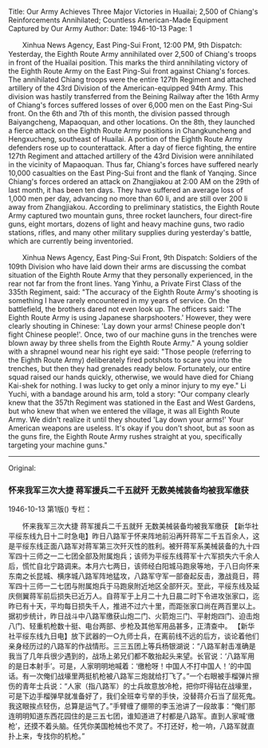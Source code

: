 Title: Our Army Achieves Three Major Victories in Huailai; 2,500 of Chiang's Reinforcements Annihilated; Countless American-Made Equipment Captured by Our Army
Author:
Date: 1946-10-13
Page: 1

　　Xinhua News Agency, East Ping-Sui Front, 12:00 PM, 9th Dispatch: Yesterday, the Eighth Route Army annihilated over 2,500 of Chiang's troops in front of the Huailai position. This marks the third annihilating victory of the Eighth Route Army on the East Ping-Sui front against Chiang's forces. The annihilated Chiang troops were the entire 127th Regiment and attached artillery of the 43rd Division of the American-equipped 94th Army. This division was hastily transferred from the Beining Railway after the 16th Army of Chiang's forces suffered losses of over 6,000 men on the East Ping-Sui front. On the 6th and 7th of this month, the division passed through Baiyangcheng, Mapaoquan, and other locations. On the 8th, they launched a fierce attack on the Eighth Route Army positions in Changkuncheng and Hengxucheng, southeast of Huailai. A portion of the Eighth Route Army defenders rose up to counterattack. After a day of fierce fighting, the entire 127th Regiment and attached artillery of the 43rd Division were annihilated in the vicinity of Mapaoquan. Thus far, Chiang's forces have suffered nearly 10,000 casualties on the East Ping-Sui front and the flank of Yanqing. Since Chiang's forces ordered an attack on Zhangjiakou at 2:00 AM on the 29th of last month, it has been ten days. They have suffered an average loss of 1,000 men per day, advancing no more than 60 li, and are still over 200 li away from Zhangjiakou. According to preliminary statistics, the Eighth Route Army captured two mountain guns, three rocket launchers, four direct-fire guns, eight mortars, dozens of light and heavy machine guns, two radio stations, rifles, and many other military supplies during yesterday's battle, which are currently being inventoried.

　　Xinhua News Agency, East Ping-Sui Front, 9th Dispatch: Soldiers of the 109th Division who have laid down their arms are discussing the combat situation of the Eighth Route Army that they personally experienced, in the rear not far from the front lines. Yang Yinhu, a Private First Class of the 335th Regiment, said: "The accuracy of the Eighth Route Army's shooting is something I have rarely encountered in my years of service. On the battlefield, the brothers dared not even look up. The officers said: 'The Eighth Route Army is using Japanese sharpshooters.' However, they were clearly shouting in Chinese: 'Lay down your arms! Chinese people don't fight Chinese people!'. Once, two of our machine guns in the trenches were blown away by three shells from the Eighth Route Army." A young soldier with a shrapnel wound near his right eye said: "Those people (referring to the Eighth Route Army) deliberately fired potshots to scare you into the trenches, but then they had grenades ready below. Fortunately, our entire squad raised our hands quickly, otherwise, we would have died for Chiang Kai-shek for nothing. I was lucky to get only a minor injury to my eye." Li Yuchi, with a bandage around his arm, told a story: "Our company clearly knew that the 357th Regiment was stationed in the East and West Gardens, but who knew that when we entered the village, it was all Eighth Route Army. We didn't realize it until they shouted 'Lay down your arms!' Your American weapons are useless. It's okay if you don't shoot, but as soon as the guns fire, the Eighth Route Army rushes straight at you, specifically targeting your machine guns."



<hr /> 

Original: 


### 怀来我军三次大捷  蒋军援兵二千五就歼  无数美械装备均被我军缴获

1946-10-13
第1版()
专栏：

　　怀来我军三次大捷
    蒋军援兵二千五就歼
    无数美械装备均被我军缴获
    【新华社平绥东线九日十二时急电】昨日八路军于怀来阵地前沿再歼蒋军二千五百余人，这是平绥东线正面八路军对蒋军第三次歼灭性的胜利。被歼蒋军系美械装备的九十四军四十三师之一二七团全部及附属炮兵；该师为平绥东线蒋军十六军损失六千余人后，慌忙自北宁路调来。本月六七两日，该师经白阳城马跑泉等地，于八日向怀来东南之长昆城、横序城八路军阵地猛攻，八路军守军一部奋起反击，激战竟日，蒋军四十三师一二七团与附属炮兵于马跑泉附近地区全部歼灭。至此，平绥东线及延庆侧翼蒋军前后损失已近万人。自蒋军于上月二十九日晨二时下令进攻张家口，迄昨已有十天，平均每日损失千人，推进不过六十里，而距张家口尚在两百里以上。据初步统计，昨日战斗中八路军缴获山炮二门、火箭炮三门、平射炮四门、迫击炮八门、轻重机枪数十挺、电台两部、步枪及其他军用品甚多，正清查中。
    【新华社平绥东线九日电】放下武器的一○九师士兵，在离前线不远的后方，谈论着他们亲身经历过的八路军的作战情形。三三五团上等兵杨银湖说：“八路军射击准确是我当了几年兵很少遇到的，战场上弟兄们都不敢抬起头来望。长官说：‘八路军用的是日本射手’。可是，人家明明地喊着：‘缴枪呀！中国人不打中国人！’的中国话。有一次俺们战壕里两挺机枪被八路军三炮就给打飞了。”一个右眼被手榴弹片擦伤的青年士兵说：“人家（指八路军）的士兵故意放冷枪，把你吓得钻在战壕里，可是下边手榴弹早就准备好了，我们全班幸亏举的手快，没替蒋介石当了屈死鬼。我这眼挨点轻伤，总算是运气了。”手臂缠了绷带的李玉池讲了一段故事：“俺们那连明明知道东西花园住的是三五七团，谁知道进了村都是八路军。直到人家喊‘缴枪’，还摸不着头脑。任凭你美国枪械也不灵了。不打还好，枪一响，八路军就直扑上来，专找你的机枪。”
